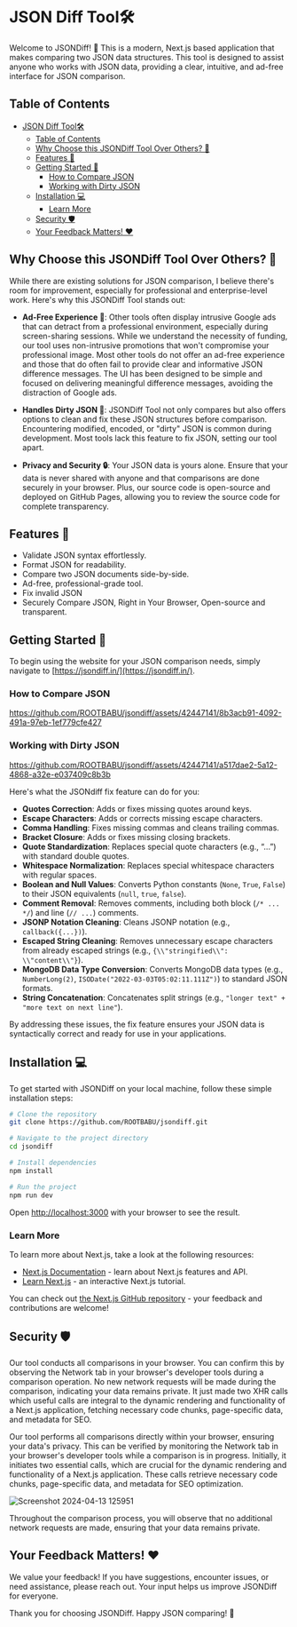 # JSON Diff Tool🛠️

Welcome to JSONDiff! 🎉 This is a modern, Next.js based application that makes comparing two JSON data structures. This tool is designed to assist anyone who works with JSON data, providing a clear, intuitive, and ad-free interface for JSON comparison.

## Table of Contents

- [JSON Diff Tool🛠️](#json-diff-tool️)
  - [Table of Contents](#table-of-contents)
  - [Why Choose this JSONDiff Tool Over Others? 🤔](#why-choose-this-jsondiff-tool-over-others-)
  - [Features 🌟](#features-)
  - [Getting Started 🙏](#getting-started-)
    - [How to Compare JSON](#how-to-compare-json)
    - [Working with Dirty JSON](#working-with-dirty-json)
  - [Installation 💻](#installation-)
    - [Learn More](#learn-more)
  - [Security 🛡️](#security-️)
  - [Your Feedback Matters! ❤️](#your-feedback-matters-️)

## Why Choose this JSONDiff Tool Over Others? 🤔

While there are existing solutions for JSON comparison, I believe there's room for improvement, especially for professional and enterprise-level work. Here's why this JSONDiff Tool stands out:

- **Ad-Free Experience 🚫**: Other tools often display intrusive Google ads that can detract from a professional environment, especially during screen-sharing sessions. While we understand the necessity of funding, our tool uses non-intrusive promotions that won't compromise your professional image. Most other tools do not offer an ad-free experience and those that do often fail to provide clear and informative JSON difference messages. The UI has been designed to be simple and focused on delivering meaningful difference messages, avoiding the distraction of Google ads.

- **Handles Dirty JSON 🧼**: JSONDiff Tool not only compares but also offers options to clean and fix these JSON structures before comparison. Encountering modified, encoded, or "dirty" JSON is common during development. Most tools lack this feature to fix JSON, setting our tool apart.  

- **Privacy and Security 🔒**: Your JSON data is yours alone. Ensure that your data is never shared with anyone and that comparisons are done securely in your browser. Plus, our source code is open-source and deployed on GitHub Pages, allowing you to review the source code for complete transparency.

## Features 🌟

- Validate JSON syntax effortlessly.
- Format JSON for readability.
- Compare two JSON documents side-by-side.
- Ad-free, professional-grade tool.
- Fix invalid JSON
- Securely Compare JSON, Right in Your Browser, Open-source and transparent.

## Getting Started 🙏

To begin using the website for your JSON comparison needs, simply navigate to [https://jsondiff.in/](https://jsondiff.in/).

### How to Compare JSON

https://github.com/ROOTBABU/jsondiff/assets/42447141/8b3acb91-4092-491a-97eb-1ef779cfe427

### Working with Dirty JSON

https://github.com/ROOTBABU/jsondiff/assets/42447141/a517dae2-5a12-4868-a32e-e037409c8b3b

Here's what the JSONdiff fix feature can do for you:

- **Quotes Correction**: Adds or fixes missing quotes around keys.
- **Escape Characters**: Adds or corrects missing escape characters.
- **Comma Handling**: Fixes missing commas and cleans trailing commas.
- **Bracket Closure**: Adds or fixes missing closing brackets.
- **Quote Standardization**: Replaces special quote characters (e.g., “...”) with standard double quotes.
- **Whitespace Normalization**: Replaces special whitespace characters with regular spaces.
- **Boolean and Null Values**: Converts Python constants (`None`, `True`, `False`) to their JSON equivalents (`null`, `true`, `false`).
- **Comment Removal**: Removes comments, including both block (`/* ... */`) and line (`// ...`) comments.
- **JSONP Notation Cleaning**: Cleans JSONP notation (e.g., `callback({...})`).
- **Escaped String Cleaning**: Removes unnecessary escape characters from already escaped strings (e.g., `{\\"stringified\\": \\"content\\"}`).
- **MongoDB Data Type Conversion**: Converts MongoDB data types (e.g., `NumberLong(2)`, `ISODate("2022-03-03T05:02:11.111Z")`) to standard JSON formats.
- **String Concatenation**: Concatenates split strings (e.g., `"longer text" + "more text on next line"`).

By addressing these issues, the fix feature ensures your JSON data is syntactically correct and ready for use in your applications.

## Installation 💻

To get started with JSONDiff on your local machine, follow these simple installation steps:

```bash
# Clone the repository
git clone https://github.com/ROOTBABU/jsondiff.git

# Navigate to the project directory
cd jsondiff

# Install dependencies
npm install

# Run the project
npm run dev
```

Open [http://localhost:3000](http://localhost:3000) with your browser to see the result.

### Learn More

To learn more about Next.js, take a look at the following resources:

- [Next.js Documentation](https://nextjs.org/docs) - learn about Next.js features and API.
- [Learn Next.js](https://nextjs.org/learn) - an interactive Next.js tutorial.

You can check out [the Next.js GitHub repository](https://github.com/vercel/next.js/) - your feedback and contributions are welcome!

## Security 🛡️

Our tool conducts all comparisons in your browser. You can confirm this by observing the Network tab in your browser's developer tools during a comparison operation. No new network requests will be made during the comparison, indicating your data remains private. It just made two XHR calls which useful calls are integral to the dynamic rendering and functionality of a Next.js application, fetching necessary code chunks, page-specific data, and metadata for SEO. 

Our tool performs all comparisons directly within your browser, ensuring your data's privacy. This can be verified by monitoring the Network tab in your browser's developer tools while a comparison is in progress.  Initially, it initiates two essential calls, which are crucial for the dynamic rendering and functionality of a Next.js application. These calls retrieve necessary code chunks, page-specific data, and metadata for SEO optimization.

![Screenshot 2024-04-13 125951](https://github.com/0xrisec/jsondiff/assets/42447141/632addb8-7aba-44e0-92f9-abf051536979)

Throughout the comparison process, you will observe that no additional network requests are made, ensuring that your data remains private.

## Your Feedback Matters! ❤️

We value your feedback! If you have suggestions, encounter issues, or need assistance, please reach out. Your input helps us improve JSONDiff for everyone.

Thank you for choosing JSONDiff. Happy JSON comparing! 🌟

